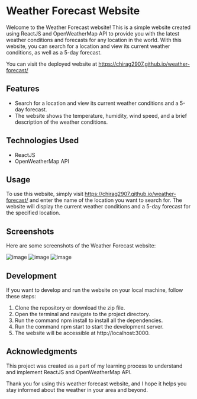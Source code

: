 # Weather Forecast Website
Welcome to the Weather Forecast website! This is a simple website created using ReactJS and OpenWeatherMap API to provide you with the latest weather conditions and forecasts for any location in the world. With this website, you can search for a location and view its current weather conditions, as well as a 5-day forecast.

You can visit the deployed website at https://chirag2907.github.io/weather-forecast/

## Features
- Search for a location and view its current weather conditions and a 5-day forecast.
- The website shows the temperature, humidity, wind speed, and a brief description of the weather conditions.
## Technologies Used
- ReactJS 
- OpenWeatherMap API
## Usage
To use this website, simply visit https://chirag2907.github.io/weather-forecast/ and enter the name of the location you want to search for. The website will display the current weather conditions and a 5-day forecast for the specified location.

## Screenshots
Here are some screenshots of the Weather Forecast website:

![image](https://user-images.githubusercontent.com/83646765/218955421-272832f4-54ce-4660-b812-4f9d818ba0b1.png)
![image](https://user-images.githubusercontent.com/83646765/218955872-068e0d2e-8b8d-43ae-aa8c-db9379d8f80b.png)
![image](https://user-images.githubusercontent.com/83646765/218955992-4c9c702c-ce6e-4b04-9dda-c0044dc8c87e.png)

## Development
If you want to develop and run the website on your local machine, follow these steps:

1. Clone the repository or download the zip file.
2. Open the terminal and navigate to the project directory.
3. Run the command npm install to install all the dependencies.
4. Run the command npm start to start the development server.
5. The website will be accessible at http://localhost:3000.
## Acknowledgments
This project was created as a part of my learning process to understand and implement ReactJS and OpenWeatherMap API.

Thank you for using this weather forecast website, and I hope it helps you stay informed about the weather in your area and beyond.

